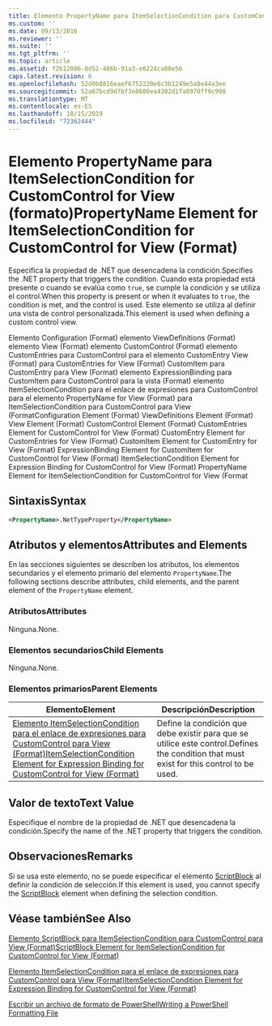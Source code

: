 ```yaml
---
title: Elemento PropertyName para ItemSelectionCondition para CustomControl para View (Format) | Microsoft Docs
ms.custom: ''
ms.date: 09/13/2016
ms.reviewer: ''
ms.suite: ''
ms.tgt_pltfrm: ''
ms.topic: article
ms.assetid: f2b12006-8d52-486b-91a3-e6224ca80e56
caps.latest.revision: 6
ms.openlocfilehash: 52d0b0816eaef6752220e0c3b1249e5a0e44a3ee
ms.sourcegitcommit: 52a67bcd9d7bf3e8600ea4302d1fa8970ff9c998
ms.translationtype: MT
ms.contentlocale: es-ES
ms.lasthandoff: 10/15/2019
ms.locfileid: "72362444"
---
```

# <a name="propertyname-element-for-itemselectioncondition-for-customcontrol-for-view-format"></a><span data-ttu-id="5f308-102">Elemento PropertyName para ItemSelectionCondition for CustomControl for View (formato)</span><span class="sxs-lookup"><span data-stu-id="5f308-102">PropertyName Element for ItemSelectionCondition for CustomControl for View (Format)</span></span>

<span data-ttu-id="5f308-103">Especifica la propiedad de .NET que desencadena la condición.</span><span class="sxs-lookup"><span data-stu-id="5f308-103">Specifies the .NET property that triggers the condition.</span></span> <span data-ttu-id="5f308-104">Cuando esta propiedad está presente o cuando se evalúa como `true`, se cumple la condición y se utiliza el control.</span><span class="sxs-lookup"><span data-stu-id="5f308-104">When this property is present or when it evaluates to `true`, the condition is met, and the control is used.</span></span> <span data-ttu-id="5f308-105">Este elemento se utiliza al definir una vista de control personalizada.</span><span class="sxs-lookup"><span data-stu-id="5f308-105">This element is used when defining a custom control view.</span></span>

<span data-ttu-id="5f308-106">Elemento Configuration (Format) elemento ViewDefinitions (Format) elemento View (Format) elemento CustomControl (Format) elemento CustomEntries para CustomControl para el elemento CustomEntry View (Format) para CustomEntries for View (Format) CustomItem para CustomEntry para View (Format) elemento ExpressionBinding para CustomItem para CustomControl para la vista (Format) elemento ItemSelectionCondition para el enlace de expresiones para CustomControl para el elemento PropertyName for View (Format) para ItemSelectionCondition para CustomControl para View (Format</span><span class="sxs-lookup"><span data-stu-id="5f308-106">Configuration Element (Format) ViewDefinitions Element (Format) View Element (Format) CustomControl Element (Format) CustomEntries Element for CustomControl for View (Format) CustomEntry Element for CustomEntries for View (Format) CustomItem Element for CustomEntry for View (Format) ExpressionBinding Element for CustomItem for CustomControl for View (Format) ItemSelectionCondition Element for Expression Binding for CustomControl for View (Format) PropertyName Element for ItemSelectionCondition for CustomControl for View (Format</span></span>

## <a name="syntax"></a><span data-ttu-id="5f308-107">Sintaxis</span><span class="sxs-lookup"><span data-stu-id="5f308-107">Syntax</span></span>

```xml
<PropertyName>.NetTypeProperty</PropertyName>
```

## <a name="attributes-and-elements"></a><span data-ttu-id="5f308-108">Atributos y elementos</span><span class="sxs-lookup"><span data-stu-id="5f308-108">Attributes and Elements</span></span>

<span data-ttu-id="5f308-109">En las secciones siguientes se describen los atributos, los elementos secundarios y el elemento primario del elemento `PropertyName`.</span><span class="sxs-lookup"><span data-stu-id="5f308-109">The following sections describe attributes, child elements, and the parent element of the `PropertyName` element.</span></span>

### <a name="attributes"></a><span data-ttu-id="5f308-110">Atributos</span><span class="sxs-lookup"><span data-stu-id="5f308-110">Attributes</span></span>

<span data-ttu-id="5f308-111">Ninguna.</span><span class="sxs-lookup"><span data-stu-id="5f308-111">None.</span></span>

### <a name="child-elements"></a><span data-ttu-id="5f308-112">Elementos secundarios</span><span class="sxs-lookup"><span data-stu-id="5f308-112">Child Elements</span></span>

<span data-ttu-id="5f308-113">Ninguna.</span><span class="sxs-lookup"><span data-stu-id="5f308-113">None.</span></span>

### <a name="parent-elements"></a><span data-ttu-id="5f308-114">Elementos primarios</span><span class="sxs-lookup"><span data-stu-id="5f308-114">Parent Elements</span></span>

|<span data-ttu-id="5f308-115">Elemento</span><span class="sxs-lookup"><span data-stu-id="5f308-115">Element</span></span>|<span data-ttu-id="5f308-116">Descripción</span><span class="sxs-lookup"><span data-stu-id="5f308-116">Description</span></span>|
|-------------|-----------------|
|[<span data-ttu-id="5f308-117">Elemento ItemSelectionCondition para el enlace de expresiones para CustomControl para View (Format)</span><span class="sxs-lookup"><span data-stu-id="5f308-117">ItemSelectionCondition Element for Expression Binding for CustomControl for View (Format)</span></span>](./itemselectioncondition-element-for-expressionbinding-for-customcontrol-format.md)|<span data-ttu-id="5f308-118">Define la condición que debe existir para que se utilice este control.</span><span class="sxs-lookup"><span data-stu-id="5f308-118">Defines the condition that must exist for this control to be used.</span></span>|

## <a name="text-value"></a><span data-ttu-id="5f308-119">Valor de texto</span><span class="sxs-lookup"><span data-stu-id="5f308-119">Text Value</span></span>

<span data-ttu-id="5f308-120">Especifique el nombre de la propiedad de .NET que desencadena la condición.</span><span class="sxs-lookup"><span data-stu-id="5f308-120">Specify the name of the .NET property that triggers the condition.</span></span>

## <a name="remarks"></a><span data-ttu-id="5f308-121">Observaciones</span><span class="sxs-lookup"><span data-stu-id="5f308-121">Remarks</span></span>

<span data-ttu-id="5f308-122">Si se usa este elemento, no se puede especificar el elemento [ScriptBlock](./scriptblock-element-for-itemselectioncondition-for-customcontrol-for-view-format.md) al definir la condición de selección.</span><span class="sxs-lookup"><span data-stu-id="5f308-122">If this element is used, you cannot specify the [ScriptBlock](./scriptblock-element-for-itemselectioncondition-for-customcontrol-for-view-format.md) element when defining the selection condition.</span></span>

## <a name="see-also"></a><span data-ttu-id="5f308-123">Véase también</span><span class="sxs-lookup"><span data-stu-id="5f308-123">See Also</span></span>

[<span data-ttu-id="5f308-124">Elemento ScriptBlock para ItemSelectionCondition para CustomControl para View (Format)</span><span class="sxs-lookup"><span data-stu-id="5f308-124">ScriptBlock Element for ItemSelectionCondition for CustomControl for View (Format)</span></span>](./scriptblock-element-for-itemselectioncondition-for-customcontrol-for-view-format.md)

[<span data-ttu-id="5f308-125">Elemento ItemSelectionCondition para el enlace de expresiones para CustomControl para View (Format)</span><span class="sxs-lookup"><span data-stu-id="5f308-125">ItemSelectionCondition Element for Expression Binding for CustomControl for View (Format)</span></span>](./itemselectioncondition-element-for-expressionbinding-for-customcontrol-format.md)

[<span data-ttu-id="5f308-126">Escribir un archivo de formato de PowerShell</span><span class="sxs-lookup"><span data-stu-id="5f308-126">Writing a PowerShell Formatting File</span></span>](./writing-a-powershell-formatting-file.md)
